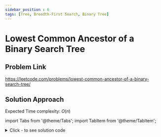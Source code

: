 ```yaml
---
sidebar_position : 6
tags: [Tree, Breadth-First Search, Binary Tree]
---
```


# Lowest Common Ancestor of a Binary Search Tree

## Problem Link
https://leetcode.com/problems/lowest-common-ancestor-of-a-binary-search-tree/

## Solution Approach

Expected Time complexity: $O(n)$

import Tabs from '@theme/Tabs';
import TabItem from '@theme/TabItem';

<details><summary>Click - to see solution code</summary>

<Tabs>
<TabItem value="cpp" label="C++">

```cpp
class Solution {
   public:
    TreeNode* lowestCommonAncestor(TreeNode* root, TreeNode* p, TreeNode* q) {
        if (!root) return NULL;

        if (root == p || root == q) return root;
        TreeNode* left = lowestCommonAncestor(root->left, p, q);
        TreeNode* right = lowestCommonAncestor(root->right, p, q);

        if (left && right) return root;
        if (!left)
            return right;
        else
            return left;
    }
};
```
</TabItem>
</Tabs>

</details>
